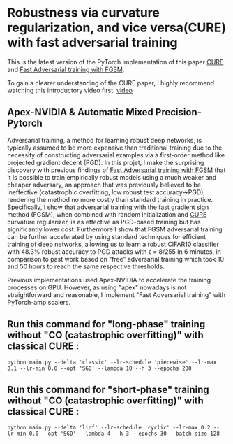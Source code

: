 # Robustness via curvature regularization, and vice versa(CURE) with fast adversarial training

This is the latest version of the PyTorch implementation of this paper [CURE](https://arxiv.org/abs/1811.09716) and [Fast Adversarial training with FGSM](https://arxiv.org/abs/2001.03994).

To gain a clearer understanding of the CURE paper, I highly recommend watching this introductory video first. [video](https://portal.klewel.com/watch/webcast/valaiswallis-ai-workshop-5th-edition-interpreting-machine-learning/talk/14/)


## Apex-NVIDIA & Automatic Mixed Precision-Pytorch 

Adversarial training, a method for learning robust deep networks, is typically assumed to be more expensive than traditional training due to the necessity of constructing adversarial examples via a first-order method like projected gradient decent (PGD). In this projet, I make the surprising discovery with previous findings of [Fast Adversarial training with FGSM](https://arxiv.org/abs/2001.03994) that it is possible to
train empirically robust models using a much weaker and cheaper adversary, an
approach that was previously believed to be ineffective (catastrophic overfitting, low robust test accuracy->PGD), rendering the method no
more costly than standard training in practice. Specifically, I show that adversarial training with the fast gradient sign method (FGSM), when combined with random initialization and [CURE](https://arxiv.org/abs/1811.09716) curvature regularizer, is as effective as PGD-based training but has significantly lower
cost. Furthermore I show that FGSM adversarial training can be further accelerated by using standard techniques for efficient training of deep networks, allowing
us to learn a robust CIFAR10 classifier with 48.3% robust accuracy to PGD attacks
with ϵ = 8/255 in 6 minutes, in comparison to past work based on “free” adversarial training which took 10 and 50 hours to reach the same respective thresholds.

Previous implementations used Apex-NVIDIA to accelerate the training processes on GPU. However, as using "apex" nowadays is not straightforward and reasonable, I implement "Fast Adversarial training" with PyTorch-amp scalers.


## Run this command for "long-phase" training without "CO (catastrophic overfitting)" with classical CURE :
```
python main.py --delta 'classic' --lr-schedule 'piecewise' --lr-max 0.1 --lr-min 0.0 --opt 'SGD' --lambda 10 --h 3 --epochs 200

```
## Run this command for "short-phase" training without "CO (catastrophic overfitting)" with classical CURE :
```
python main.py --delta 'linf' --lr-schedule 'cyclic' --lr-max 0.2 --lr-min 0.0 --opt 'SGD' --lambda 4 --h 3 --epochs 30 --batch-size 128
```